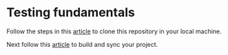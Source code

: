 # Testing fundamentals

Follow the steps in this [article](https://www.jetbrains.com/help/idea/cloning-repository.html#clone_project_from_main_screen)
to clone this repository in your local machine.

Next follow this [article](https://www.jetbrains.com/help/idea/build-sync-tool-window.html#build_context_menu) to build
and sync your project.
